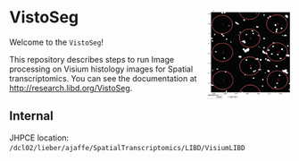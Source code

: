# VistoSeg <img src="images/logo.png" align="right" width="150px"/>

Welcome to the `VistoSeg`! 

This repository describes steps to run Image processing on Visium histology images for Spatial transcriptomics. You can see the documentation at http://research.libd.org/VistoSeg.

## Internal

JHPCE location: `/dcl02/lieber/ajaffe/SpatialTranscriptomics/LIBD/VisiumLIBD`
